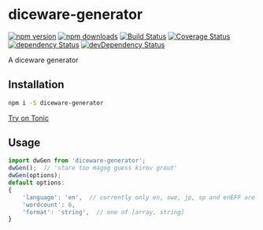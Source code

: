 # diceware-generator

[![npm version](https://img.shields.io/npm/v/diceware-generator.svg?style=flat-square)](https://www.npmjs.com/package/diceware-generator)
[![npm downloads](https://img.shields.io/npm/dm/diceware-generator.svg?style=flat-square)](https://www.npmjs.com/package/diceware-generator)
[![Build Status](https://img.shields.io/travis/lgaticaq/diceware-generator.svg?style=flat-square)](https://travis-ci.org/lgaticaq/diceware-generator)
[![Coverage Status](https://img.shields.io/coveralls/lgaticaq/diceware-generator/master.svg?style=flat-square)](https://coveralls.io/github/lgaticaq/diceware-generator?branch=master)
[![dependency Status](https://img.shields.io/david/lgaticaq/diceware-generator.svg?style=flat-square)](https://david-dm.org/lgaticaq/diceware-generator#info=dependencies)
[![devDependency Status](https://img.shields.io/david/dev/lgaticaq/diceware-generator.svg?style=flat-square)](https://david-dm.org/lgaticaq/diceware-generator#info=devDependencies)

A diceware generator

## Installation

```bash
npm i -S diceware-generator
```

[Try on Tonic](https://tonicdev.com/npm/diceware-generator)
## Usage
```javascript
import dwGen from 'diceware-generator';
dwGen();  // 'stare too magog guess kirov grout'
dwGen(options);
default options:
{
	'language': 'en',  // currently only en, swe, jp, sp and enEFF are supported
	'wordcount': 6,
	'format': 'string',  // one of [array, string]
}
```

